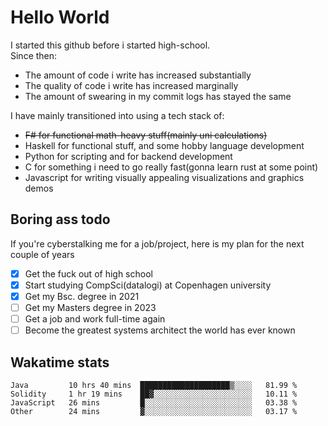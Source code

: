 # Hello World

I started this github before i started high-school.  
Since then:
- The amount of code i write has increased substantially
- The quality of code i write has increased marginally
- The amount of swearing in my commit logs has stayed the same

I have mainly transitioned into using a tech stack of:
- ~~F# for functional math-heavy stuff(mainly uni calculations)~~
- Haskell for functional stuff, and some hobby language development
- Python for scripting and for backend development
- C for something i need to go really fast(gonna learn rust at some point)
- Javascript for writing visually appealing visualizations and graphics demos

## Boring ass todo
If you're cyberstalking me for a job/project, here is my plan for the next couple of years
- [x] Get the fuck out of high school
- [x] Start studying CompSci(datalogi) at Copenhagen university
- [x] Get my Bsc. degree in 2021
- [ ] Get my Masters degree in 2023
- [ ] Get a job and work full-time again
- [ ] Become the greatest systems architect the world has ever known

## Wakatime stats
<!--START_SECTION:waka-->

```text
Java         10 hrs 40 mins  ████████████████████▒░░░░   81.99 %
Solidity     1 hr 19 mins    ██▓░░░░░░░░░░░░░░░░░░░░░░   10.11 %
JavaScript   26 mins         █░░░░░░░░░░░░░░░░░░░░░░░░   03.38 %
Other        24 mins         ▓░░░░░░░░░░░░░░░░░░░░░░░░   03.17 %
```

<!--END_SECTION:waka-->
